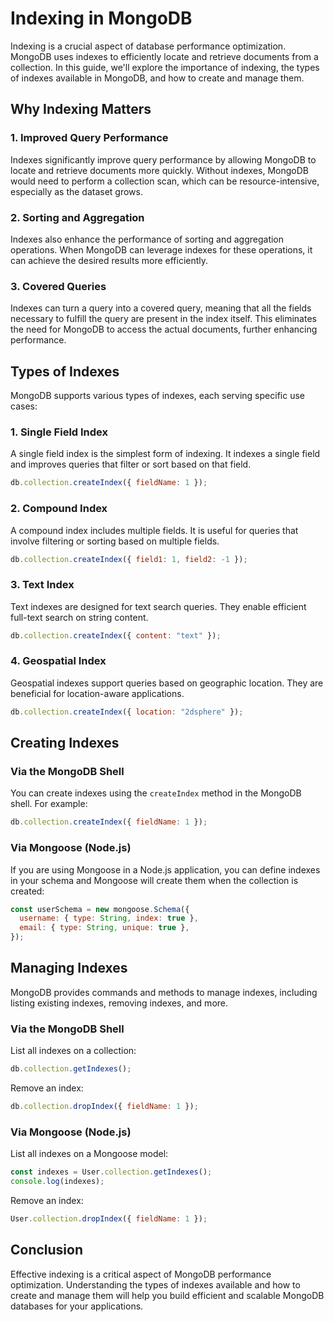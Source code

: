 # Indexing in MongoDB

Indexing is a crucial aspect of database performance optimization. MongoDB uses indexes to efficiently locate and retrieve documents from a collection. In this guide, we'll explore the importance of indexing, the types of indexes available in MongoDB, and how to create and manage them.

## Why Indexing Matters

### 1. Improved Query Performance

Indexes significantly improve query performance by allowing MongoDB to locate and retrieve documents more quickly. Without indexes, MongoDB would need to perform a collection scan, which can be resource-intensive, especially as the dataset grows.

### 2. Sorting and Aggregation

Indexes also enhance the performance of sorting and aggregation operations. When MongoDB can leverage indexes for these operations, it can achieve the desired results more efficiently.

### 3. Covered Queries

Indexes can turn a query into a covered query, meaning that all the fields necessary to fulfill the query are present in the index itself. This eliminates the need for MongoDB to access the actual documents, further enhancing performance.

## Types of Indexes

MongoDB supports various types of indexes, each serving specific use cases:

### 1. Single Field Index

A single field index is the simplest form of indexing. It indexes a single field and improves queries that filter or sort based on that field.

```javascript
db.collection.createIndex({ fieldName: 1 });
```

### 2. Compound Index

A compound index includes multiple fields. It is useful for queries that involve filtering or sorting based on multiple fields.

```javascript
db.collection.createIndex({ field1: 1, field2: -1 });
```

### 3. Text Index

Text indexes are designed for text search queries. They enable efficient full-text search on string content.

```javascript
db.collection.createIndex({ content: "text" });
```

### 4. Geospatial Index

Geospatial indexes support queries based on geographic location. They are beneficial for location-aware applications.

```javascript
db.collection.createIndex({ location: "2dsphere" });
```

## Creating Indexes

### Via the MongoDB Shell

You can create indexes using the `createIndex` method in the MongoDB shell. For example:

```javascript
db.collection.createIndex({ fieldName: 1 });
```

### Via Mongoose (Node.js)

If you are using Mongoose in a Node.js application, you can define indexes in your schema and Mongoose will create them when the collection is created:

```javascript
const userSchema = new mongoose.Schema({
  username: { type: String, index: true },
  email: { type: String, unique: true },
});
```

## Managing Indexes

MongoDB provides commands and methods to manage indexes, including listing existing indexes, removing indexes, and more.

### Via the MongoDB Shell

List all indexes on a collection:

```javascript
db.collection.getIndexes();
```

Remove an index:

```javascript
db.collection.dropIndex({ fieldName: 1 });
```

### Via Mongoose (Node.js)

List all indexes on a Mongoose model:

```javascript
const indexes = User.collection.getIndexes();
console.log(indexes);
```

Remove an index:

```javascript
User.collection.dropIndex({ fieldName: 1 });
```

## Conclusion

Effective indexing is a critical aspect of MongoDB performance optimization. Understanding the types of indexes available and how to create and manage them will help you build efficient and scalable MongoDB databases for your applications.
